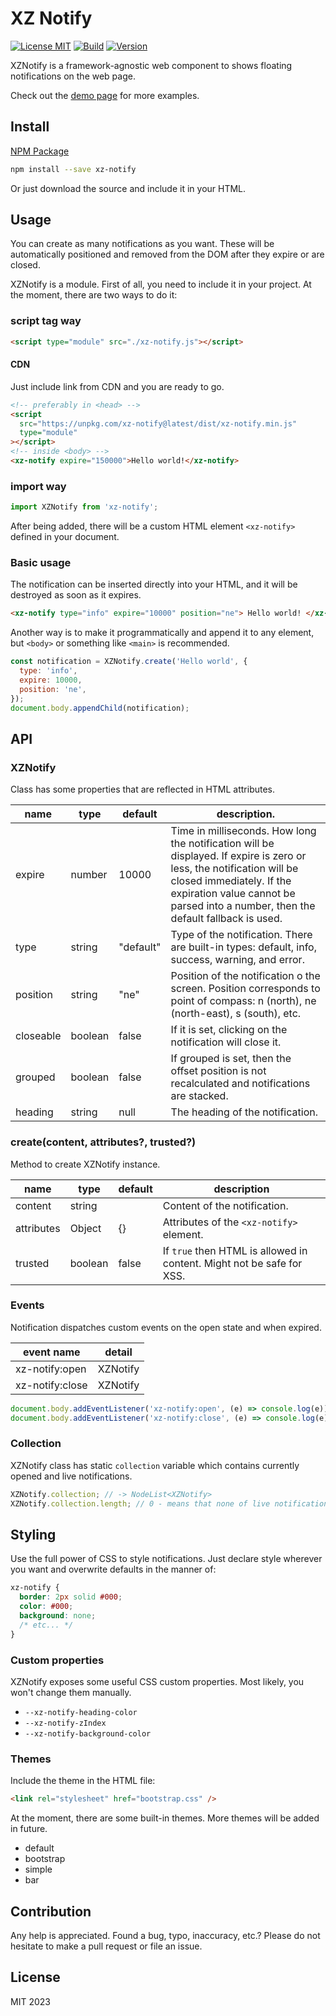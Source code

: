 # XZ Notify

[![License MIT](https://img.shields.io/npm/l/xz-notify)](https://github.com/dknight/xz-notify/blob/main/LICENSE)
[![Build](https://github.com/dknight/xz-notify/actions/workflows/node.js.yml/badge.svg)](https://github.com/dknight/xz-notify/actions/workflows/node.js.yml)
[![Version](https://img.shields.io/npm/v/xz-notify)](https://www.npmjs.com/package/xz-notify)

XZNotify is a framework-agnostic web component to shows floating notifications on the web page.

Check out the [demo page](https://dknight.github.io/xz-notify/) for more examples.

## Install

[NPM Package](https://www.npmjs.com/package/xz-notify)

```sh
npm install --save xz-notify
```

Or just download the source and include it in your HTML.

## Usage

You can create as many notifications as you want. These will be automatically positioned and removed from the DOM after they expire or are closed.

XZNotify is a module. First of all, you need to include it in your project. At the moment, there are two ways to do it:

### script tag way

```html
<script type="module" src="./xz-notify.js"></script>
```

#### CDN

Just include link from CDN and you are ready to go.

```html
<!-- preferably in <head> -->
<script
  src="https://unpkg.com/xz-notify@latest/dist/xz-notify.min.js"
  type="module"
></script>
<!-- inside <body> -->
<xz-notify expire="150000">Hello world!</xz-notify>
```

### import way

```js
import XZNotify from 'xz-notify';
```

After being added, there will be a custom HTML element `<xz-notify>` defined in your document.

### Basic usage

The notification can be inserted directly into your HTML, and it will be destroyed as soon as it expires.

```html
<xz-notify type="info" expire="10000" position="ne"> Hello world! </xz-notify>
```

Another way is to make it programmatically and append it to any element, but `<body>` or something like `<main>` is recommended.

```js
const notification = XZNotify.create('Hello world', {
  type: 'info',
  expire: 10000,
  position: 'ne',
});
document.body.appendChild(notification);
```

## API

### XZNotify

Class has some properties that are reflected in HTML attributes.

| name      | type    | default   | description.                                                                                                                                                                                                                          |
| --------- | ------- | --------- | ------------------------------------------------------------------------------------------------------------------------------------------------------------------------------------------------------------------------------------- |
| expire    | number  | 10000     | Time in milliseconds. How long the notification will be displayed. If expire is zero or less, the notification will be closed immediately. If the expiration value cannot be parsed into a number, then the default fallback is used. |
| type      | string  | "default" | Type of the notification. There are built-in types: default, info, success, warning, and error.                                                                                                                                       |
| position  | string  | "ne"      | Position of the notification o the screen. Position corresponds to point of compass: n (north), ne (north-east), s (south), etc.                                                                                                      |
| closeable | boolean | false     | If it is set, clicking on the notification will close it.                                                                                                                                                                             |
| grouped   | boolean | false     | If grouped is set, then the offset position is not recalculated and notifications are stacked.                                                                                                                                        |
| heading   | string  | null      | The heading of the notification.                                                                                                                                                                                                      |

### create(content, attributes?, trusted?)

Method to create XZNotify instance.

| name       | type    | default | description                                                           |
| ---------- | ------- | ------- | --------------------------------------------------------------------- |
| content    | string  |         | Content of the notification.                                          |
| attributes | Object  | {}      | Attributes of the `<xz-notify>` element.                              |
| trusted    | boolean | false   | If `true` then HTML is allowed in content. Might not be safe for XSS. |

### Events

Notification dispatches custom events on the open state and when expired.

| event name      | detail   |
| --------------- | -------- |
| xz-notify:open  | XZNotify |
| xz-notify:close | XZNotify |

```js
document.body.addEventListener('xz-notify:open', (e) => console.log(e));
document.body.addEventListener('xz-notify:close', (e) => console.log(e));
```

### Collection

XZNotify class has static `collection` variable which contains currently opened and live notifications.

```js
XZNotify.collection; // -> NodeList<XZNotify>
XZNotify.collection.length; // 0 - means that none of live notifications exist
```

## Styling

Use the full power of CSS to style notifications. Just declare style wherever you want and overwrite defaults in the manner of:

```css
xz-notify {
  border: 2px solid #000;
  color: #000;
  background: none;
  /* etc... */
}
```

### Custom properties

XZNotify exposes some useful CSS custom properties. Most likely, you won't change them manually.

- `--xz-notify-heading-color`
- `--xz-notify-zIndex`
- `--xz-notify-background-color`

### Themes

Include the theme in the HTML file:

```html
<link rel="stylesheet" href="bootstrap.css" />
```

At the moment, there are some built-in themes. More themes will be added in future.

- default
- bootstrap
- simple
- bar

## Contribution

Any help is appreciated. Found a bug, typo, inaccuracy, etc.?
Please do not hesitate to make a pull request or file an issue.

## License

MIT 2023
